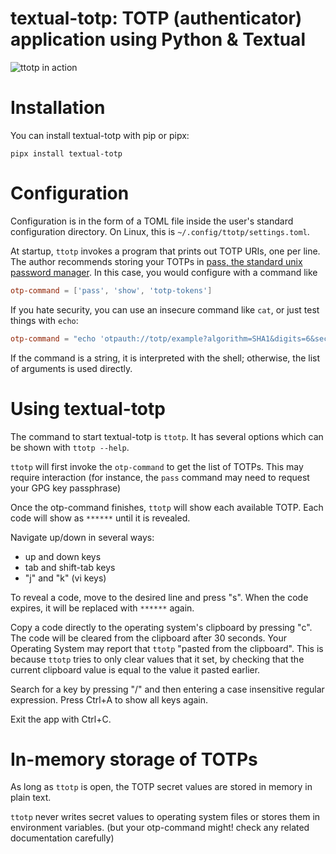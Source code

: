 <!--
SPDX-FileCopyrightText: 2023 Jeff Epler

SPDX-License-Identifier: MIT
-->

# textual-totp: TOTP (authenticator) application using Python & Textual

![ttotp in action](https://raw.githubusercontent.com/jepler/textual-totp/main/ttotp.png)

# Installation

You can install textual-totp with pip or pipx:
```
pipx install textual-totp
```

# Configuration

Configuration is in the form of a TOML file inside the user's standard configuration
directory. On Linux, this is `~/.config/ttotp/settings.toml`.

At startup, `ttotp` invokes a program that prints out TOTP URIs, one per line.
The author recommends storing your TOTPs in
[pass, the standard unix password manager](https://www.passwordstore.org/).
In this case, you would configure with a command like
```toml
otp-command = ['pass', 'show', 'totp-tokens']
```

If you hate security, you can use an insecure command like `cat`, or just test things with `echo`:
```toml
otp-command = "echo 'otpauth://totp/example?algorithm=SHA1&digits=6&secret=IHACDTJ2TFCSLUJLMSHYDBD74FS7OY5B'"
```

If the command is a string, it is interpreted with the shell; otherwise, the list of arguments is used directly.

# Using textual-totp

The command to start textual-totp is `ttotp`.
It has several options which can be shown with `ttotp --help`.

`ttotp` will first invoke the `otp-command` to get the list of TOTPs.
This may require interaction
(for instance, the `pass` command may need to request your GPG key passphrase)

Once the otp-command finishes, `ttotp` will show each available TOTP.
Each code will show as `******` until it is revealed.

Navigate up/down in several ways:
 * up and down keys
 * tab and shift-tab keys
 * "j" and "k" (vi keys)

To reveal a code, move to the desired line and press "s".
When the code expires, it will be replaced with `******` again.

Copy a code directly to the operating system's clipboard by pressing "c".
The code will be cleared from the clipboard after 30 seconds.
Your Operating System may report that `ttotp` "pasted from the clipboard".
This is because `ttotp` tries to only clear values that it set,
by checking that the current clipboard value is equal to the value it pasted earlier.

Search for a key by pressing "/" and then entering a case insensitive regular expression.
Press Ctrl+A to show all keys again.

Exit the app with Ctrl+C.

# In-memory storage of TOTPs
As long as `ttotp` is open, the TOTP secret values are stored in memory in plain text.

`ttotp` never writes secret values to operating system files or stores them in environment variables.
(but your otp-command might! check any related documentation carefully)
